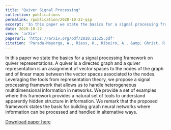 ```yaml
---
title: "Quiver Signal Processing"
collection: publications
permalink: /publication/2020-10-22-qsp
excerpt: 'In this paper we state the basics for a signal processing framework on quiver representations. A quiver is a directed graph and a quiver representation is an assignment of vector spaces to the nodes of the graph and of linear maps between the vector spaces associated to the nodes. Leveraging the tools from representation theory, we propose a signal processing framework that allows us to handle heterogeneous multidimensional information in networks. We provide a set of examples where this framework provides a natural set of tools to understand apparently hidden structure in information. We remark that the proposed framework states the basis for building graph neural networks where information can be processed and handled in alternative ways.'
date: 2020-10-22
venue: 'arXiv'
paperurl: 'https://arxiv.org/pdf/2010.11525.pdf'
citation: 'Parada-Mayorga, A., Riess, H., Ribeiro, A., &amp; Ghrist, R. (2020). Quiver Signal Processing (QSP). <i>arXiv preprint</i>.'
---
```

In this paper we state the basics for a signal processing framework on quiver representations. A quiver is a directed graph and a quiver representation is an assignment of vector spaces to the nodes of the graph and of linear maps between the vector spaces associated to the nodes. Leveraging the tools from representation theory, we propose a signal processing framework that allows us to handle heterogeneous multidimensional information in networks. We provide a set of examples where this framework provides a natural set of tools to understand apparently hidden structure in information. We remark that the proposed framework states the basis for building graph neural networks where information can be processed and handled in alternative ways.

[Download paper here](https://arxiv.org/pdf/2010.11525.pdf)
